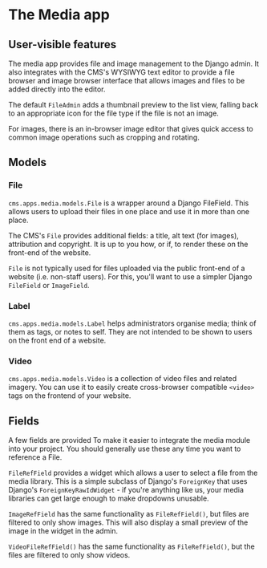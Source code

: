 # The Media app

## User-visible features

The media app provides file and image management to the Django admin.
It also integrates with the CMS's WYSIWYG text editor to provide a file browser and image browser interface that allows images and files to be added directly into the editor.

The default `FileAdmin` adds a thumbnail preview to the list view, falling back to an appropriate icon for the file type if the file is not an image.

For images, there is an in-browser image editor that gives quick access to common image operations such as cropping and rotating.

## Models

### File

`cms.apps.media.models.File` is a wrapper around a Django FileField. This allows users to upload their files in one place and use it in more than one place.

The CMS's `File` provides additional fields: a title, alt text (for images), attribution and copyright. It is up to you how, or if, to render these on the front-end of the website.

`File` is not typically used for files uploaded via the public front-end of a website (i.e. non-staff users). For this, you'll want to use a simpler Django `FileField` or `ImageField`.

### Label

`cms.apps.media.models.Label` helps administrators organise media; think of them as tags, or notes to self. They are not intended to be shown to users on the front end of a website.

### Video

`cms.apps.media.models.Video` is a collection of video files and related imagery.  You can use it to easily create cross-browser compatible ``<video>`` tags on the frontend of your website.

## Fields

A few fields are provided To make it easier to integrate the media module into your project. You should generally use these any time you want to reference a File.

`FileRefField` provides a widget which allows a user to select a file from the media library. This is a simple subclass of Django's `ForeignKey` that uses Django's `ForeignKeyRawIdWidget` - if you're anything like us, your media libraries can get large enough to make dropdowns unusable.

`ImageRefField` has the same functionality as `FileRefField()`, but files are filtered to only show images. This will also display a small preview of the image in the widget in the admin.

`VideoFileRefField()` has the same functionality as `FileRefField()`, but the files are filtered to only show videos.

